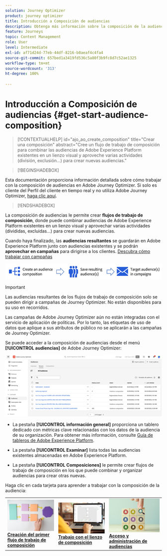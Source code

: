 ```yaml
---
solution: Journey Optimizer
product: journey optimizer
title: Introducción a Composición de audiencias
description: Obtenga más información sobre la composición de la audiencia
feature: Journeys
topic: Content Management
role: User
level: Intermediate
exl-id: af71d24d-77eb-44df-8216-b0aeaf4c4fa4
source-git-commit: 657bed1a3419fd536c5a80f3b9fc8d7c52ae1325
workflow-type: tm+mt
source-wordcount: '313'
ht-degree: 100%

---
```


# Introducción a Composición de audiencias {#get-start-audience-composition}

>[!CONTEXTUALHELP]
>id="ajo_ao_create_composition"
>title="Crear una composición"
>abstract="Cree un flujo de trabajo de composición para combinar las audiencias de Adobe Experience Platform existentes en un lienzo visual y aproveche varias actividades (división, exclusión…) para crear nuevas audiencias."

>[!BEGINSHADEBOX]

Esta documentación proporciona información detallada sobre cómo trabajar con la composición de audiencias en Adobe Journey Optimizer. Si solo es cliente del Perfil del cliente en tiempo real y no utiliza Adobe Journey Optimizer, [haga clic aquí](https://experienceleague.adobe.com/docs/experience-platform/segmentation/ui/audience-composition.html?lang=es).

>[!ENDSHADEBOX]

La composición de audiencias le permite crear **flujos de trabajo de composición**, donde puede combinar audiencias de Adobe Experience Platform existentes en un lienzo visual y aprovechar varias actividades (divididas, excluidas...) para crear nuevas audiencias.

Cuando haya finalizado, las **audiencias resultantes** se guardarán en Adobe Experience Platform junto con audiencias existentes y se podrán **aprovechar en campañas** para dirigirse a los clientes. [Descubra cómo trabajar con campañas](../campaigns/get-started-with-campaigns.md)

![](assets/audiences-process.png)

>[!IMPORTANT]
>
>Las audiencias resultantes de los flujos de trabajo de composición solo se pueden dirigir a campañas de Journey Optimizer. No están disponibles para su uso en recorridos.
>
>Las campañas de Adobe Journey Optimizer aún no están integradas con el servicio de aplicación de políticas. Por lo tanto, las etiquetas de uso de datos que aplique a sus atributos de público no se aplicarán a las campañas de Journey Optimizer.

Se puede acceder a la composición de audiencias desde el menú **[!UICONTROL audiencias]** de Adobe Journey Optimizer:

![](assets/audiences-browse.png)

* La pestaña **[!UICONTROL información general]** proporciona un tablero dedicado con métricas clave relacionadas con los datos de la audiencia de su organización. Para obtener más información, consulte [Guía de tableros de Adobe Experience Platform](https://experienceleague.adobe.com/docs/experience-platform/dashboards/guides/segments.html?lang=es).

* La pestaña **[!UICONTROL Examinar]** lista todas las audiencias existentes almacenadas en Adobe Experience Platform.

* La pestaña **[!UICONTROL Composiciones]** le permite crear flujos de trabajo de composición en los que puede combinar y organizar audiencias para crear otras nuevas.

Haga clic en cada tarjeta para aprender a trabajar con la composición de la audiencia:

<table style="table-layout:fixed"><tr style="border: 0;">
<td><a href="create-compositions.md"><img alt="Creación de flujos de trabajo de composición" src="../assets/do-not-localize/ao-workflows.jpg"></a>
<div><a href="create-compositions.md"><strong>Creación del primer flujo de trabajo de composición</strong></a></div></td>
<td><a href="composition-canvas.md"><img alt="Trabajo con el lienzo de composición" src="../assets/do-not-localize/ao-canvas.jpg"></a>
<div><a href="composition-canvas.md"><strong>Trabajo con el lienzo de composición</strong></a></div></td>
<td><a href="access-audiences.md"><img alt="Acceso y administración de audiencias" src="../assets/do-not-localize/ao-audiences.jpeg"></a>
<div><a href="access-audiences.md"><strong>Acceso y administración de audiencias</strong></a></div></td>
</tr></table>
